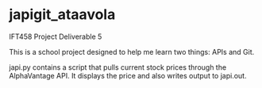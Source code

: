 # japigit_ataavola
IFT458 Project Deliverable 5

This is a school project designed to help me learn two things: APIs and Git.

japi.py contains a script that pulls current stock prices through the AlphaVantage API. It displays the price and also writes output to japi.out.
